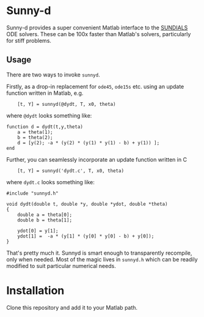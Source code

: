 # Sunny-d

Sunny-d provides a super convenient Matlab interface to the [SUNDIALS](http://computation.llnl.gov/projects/sundials-suite-nonlinear-differential-algebraic-equation-solvers) ODE solvers. These can be 100x faster than Matlab's solvers, particularly for stiff problems.

## Usage

There are two ways to invoke `sunnyd`. 

Firstly, as a drop-in replacement for `ode45`, `ode15s` etc. using an update function written in Matlab, e.g.

		[t, Y] = sunnyd(@dydt, T, x0, theta)

where `@dydt` looks something like:

	function d = dydt(t,y,theta)
	    a = theta(1);
	    b = theta(2);
	    d = [y(2); -a * (y(2) * (y(1) * y(1) - b) + y(1)) ];   
	end

Further, you can seamlessly incorporate an update function written in C

		[t, Y] = sunnyd('dydt.c', T, x0, theta)

where `dydt.c` looks something like:

	#include "sunnyd.h"
	
	void dydt(double t, double *y, double *ydot, double *theta)
	{
	    double a = theta[0];
	    double b = theta[1];    
	
	    ydot[0] = y[1]; 
	    ydot[1] =  -a * (y[1] * (y[0] * y[0] - b) + y[0]);
	}

That's pretty much it. Sunnyd is smart enough to transparently recompile, only when needed. Most of the magic lives in `sunnyd.h` which can be readily modified to suit particular numerical needs.

# Installation

Clone this repository and add it to your Matlab path.


